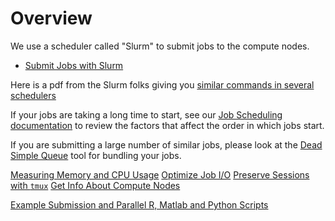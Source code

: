 # Overview

We use a scheduler called "Slurm" to submit jobs to the compute nodes.

*   [Submit Jobs with Slurm](/node/9761)

Here is a pdf from the Slurm folks giving you [similar commands in several schedulers](https://slurm.schedmd.com/rosetta.pdf)

If your jobs are taking a long time to start, see our [Job Scheduling documentation](/fairshare) to review the factors that affect the order in which jobs start.

If you are submitting a large number of similar jobs, please look at the [Dead Simple Queue](/node/12756) tool for bundling your jobs.

[Measuring Memory and CPU Usage](/node/3765)
[Optimize Job I/O](/node/3743)
[Preserve Sessions with `tmux`](/node/12826)
[Get Info About Compute Nodes](/node/3766)

[Example Submission and Parallel R, Matlab and Python Scripts](https://github.com/ycrc/ycrc_example_scripts)